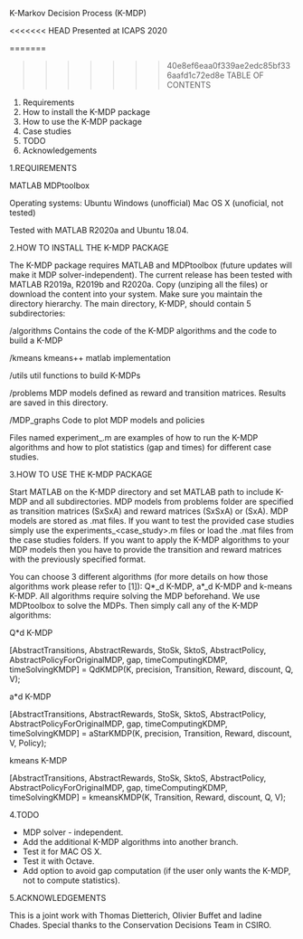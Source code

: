 K-Markov Decision Process (K-MDP)

<<<<<<< HEAD
Presented at ICAPS 2020

=======
>>>>>>> 40e8ef6eaa0f339ae2edc85bf336aafd1c72ed8e
TABLE OF CONTENTS
 

1. Requirements
2. How to install the K-MDP package
3. How to use the K-MDP package
4. Case studies
5. TODO
6. Acknowledgements



1.REQUIREMENTS



MATLAB 
MDPtoolbox

Operating systems:	Ubuntu
			Windows (unofficial)
			Mac OS X (unoficial, not tested)

Tested with MATLAB R2020a and Ubuntu 18.04.




2.HOW TO INSTALL THE K-MDP PACKAGE



The K-MDP package requires MATLAB and MDPtoolbox (future updates will make it MDP solver-independent). The current release has been tested with MATLAB R2019a, R2019b and R2020a.
Copy (unziping all the files) or download the content into your system. Make sure you maintain the directory hierarchy. The main directory, K-MDP, should contain 5 subdirectories:

/algorithms	Contains the code of the K-MDP algorithms and the code to build a K-MDP

/kmeans		kmeans++ matlab implementation

/utils		util functions to build K-MDPs

/problems	MDP models defined as reward and transition matrices. Results are saved in this directory.

/MDP_graphs	Code to plot MDP models and policies

Files named experiment_<problem>.m are examples of how to run the K-MDP algorithms and how to plot statistics (gap and times) for different case studies.



3.HOW TO USE THE K-MDP PACKAGE


Start MATLAB on the K-MDP directory and set MATLAB path to include K-MDP and all subdirectories. 
MDP models from problems folder are specified as transition matrices (SxSxA) and reward matrices (SxSxA) or (SxA). MDP models are stored as .mat files. If you want to test the provided case studies simply use the experiments_<case_study>.m files or load the .mat files from the case studies folders. If you want to apply the K-MDP algorithms to your MDP models then you have to provide the transition and reward matrices with the previously specified format.

You can choose 3 different algorithms (for more details on how those algorithms work please refer to [1]): Q*_d K-MDP, a*_d K-MDP and k-means K-MDP. All algorithms require solving the MDP beforehand. We use MDPtoolbox to solve the MDPs. Then simply call any of the K-MDP algorithms:

Q*d K-MDP

[AbstractTransitions, AbstractRewards, StoSk, SktoS, AbstractPolicy, AbstractPolicyForOriginalMDP, gap, timeComputingKDMP, timeSolvingKMDP] = QdKMDP(K, precision, Transition, Reward, discount, Q, V);
 
a*d K-MDP

[AbstractTransitions, AbstractRewards, StoSk, SktoS, AbstractPolicy, AbstractPolicyForOriginalMDP, gap, timeComputingKDMP, timeSolvingKMDP] = aStarKMDP(K, precision, Transition, Reward, discount, V, Policy);
 
kmeans K-MDP

[AbstractTransitions, AbstractRewards, StoSk, SktoS, AbstractPolicy, AbstractPolicyForOriginalMDP, gap, timeComputingKDMP, timeSolvingKMDP] = kmeansKMDP(K, Transition, Reward, discount, Q, V);




4.TODO


- MDP solver - independent.
- Add the additional K-MDP algorithms into another branch.
- Test it for MAC OS X.
- Test it with Octave.
- Add option to avoid gap computation (if the user only wants the K-MDP, not to compute statistics).


5.ACKNOWLEDGEMENTS



This is a joint work with Thomas Dietterich, Olivier Buffet and Iadine Chades.
Special thanks to the Conservation Decisions Team in CSIRO.





